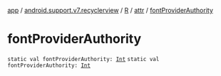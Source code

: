 [app](../../../index.md) / [android.support.v7.recyclerview](../../index.md) / [R](../index.md) / [attr](index.md) / [fontProviderAuthority](.)

# fontProviderAuthority

`static val fontProviderAuthority: `[`Int`](https://kotlinlang.org/api/latest/jvm/stdlib/kotlin/-int/index.html)
`static val fontProviderAuthority: `[`Int`](https://kotlinlang.org/api/latest/jvm/stdlib/kotlin/-int/index.html)